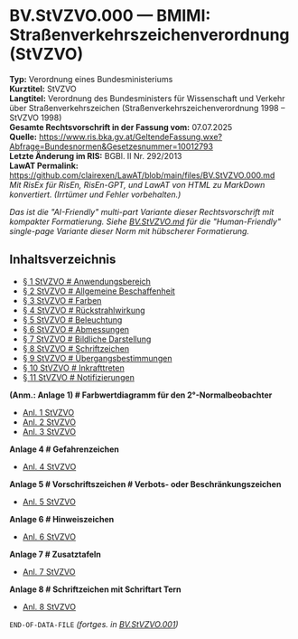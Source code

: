 # BV.StVZVO.000 — BMIMI: Straßenverkehrszeichenverordnung (StVZVO)
**Typ:** Verordnung eines Bundesministeriums  
**Kurztitel:** StVZVO  
**Langtitel:** Verordnung des Bundesministers für Wissenschaft und Verkehr über Straßenverkehrszeichen (Straßenverkehrszeichenverordnung 1998 – StVZVO 1998)  
**Gesamte Rechtsvorschrift in der Fassung vom:** 07.07.2025  
**Quelle:** https://www.ris.bka.gv.at/GeltendeFassung.wxe?Abfrage=Bundesnormen&Gesetzesnummer=10012793  
**Letzte Änderung im RIS:** BGBl. II Nr. 292/2013  
**LawAT Permalink:** https://github.com/clairexen/LawAT/blob/main/files/BV.StVZVO.000.md  
*Mit RisEx für RisEn, RisEn-GPT, und LawAT von HTML zu MarkDown konvertiert. (Irrtümer und Fehler vorbehalten.)*

*Das ist die "AI-Friendly" multi-part Variante dieser Rechtsvorschrift mit kompakter Formatierung. Siehe [BV.StVZVO.md](BV.StVZVO.md) für die "Human-Friendly" single-page Variante dieser Norm mit hübscherer Formatierung.*

## Inhaltsverzeichnis

* [§ 1 StVZVO # Anwendungsbereich](BV.StVZVO.001.md#-1-stvzvo--anwendungsbereich)  
* [§ 2 StVZVO # Allgemeine Beschaffenheit](BV.StVZVO.001.md#-2-stvzvo--allgemeine-beschaffenheit)  
* [§ 3 StVZVO # Farben](BV.StVZVO.001.md#-3-stvzvo--farben)  
* [§ 4 StVZVO # Rückstrahlwirkung](BV.StVZVO.001.md#-4-stvzvo--rückstrahlwirkung)  
* [§ 5 StVZVO # Beleuchtung](BV.StVZVO.001.md#-5-stvzvo--beleuchtung)  
* [§ 6 StVZVO # Abmessungen](BV.StVZVO.001.md#-6-stvzvo--abmessungen)  
* [§ 7 StVZVO # Bildliche Darstellung](BV.StVZVO.001.md#-7-stvzvo--bildliche-darstellung)  
* [§ 8 StVZVO # Schriftzeichen](BV.StVZVO.001.md#-8-stvzvo--schriftzeichen)  
* [§ 9 StVZVO # Übergangsbestimmungen](BV.StVZVO.001.md#-9-stvzvo--übergangsbestimmungen)  
* [§ 10 StVZVO # Inkrafttreten](BV.StVZVO.001.md#-10-stvzvo--inkrafttreten)  
* [§ 11 StVZVO # Notifizierungen](BV.StVZVO.001.md#-11-stvzvo--notifizierungen)

**(Anm.: Anlage 1) # Farbwertdiagramm für den 2°-Normalbeobachter**  
* [Anl. 1 StVZVO](BV.StVZVO.002.md#anl-1-stvzvo)  
* [Anl. 2 StVZVO](BV.StVZVO.002.md#anl-2-stvzvo)  
* [Anl. 3 StVZVO](BV.StVZVO.002.md#anl-3-stvzvo)

**Anlage 4 # Gefahrenzeichen**  
* [Anl. 4 StVZVO](BV.StVZVO.003.md#anl-4-stvzvo)

**Anlage 5 # Vorschriftszeichen # Verbots- oder Beschränkungszeichen**  
* [Anl. 5 StVZVO](BV.StVZVO.003.md#anl-5-stvzvo)

**Anlage 6 # Hinweiszeichen**  
* [Anl. 6 StVZVO](BV.StVZVO.003.md#anl-6-stvzvo)

**Anlage 7 # Zusatztafeln**  
* [Anl. 7 StVZVO](BV.StVZVO.003.md#anl-7-stvzvo)

**Anlage 8 # Schriftzeichen mit Schriftart Tern**  
* [Anl. 8 StVZVO](BV.StVZVO.003.md#anl-8-stvzvo)

`END-OF-DATA-FILE` *(fortges. in [BV.StVZVO.001](BV.StVZVO.001.md))*
